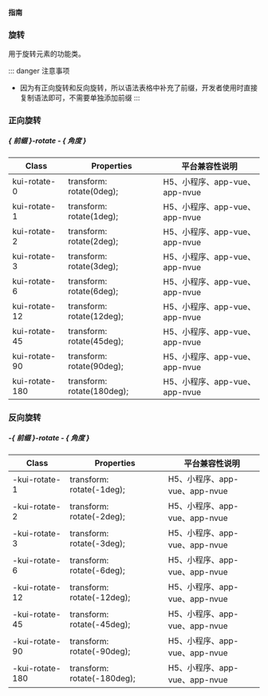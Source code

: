 #### <span class="text-lg text-gray-500 font-normal">指南</span>

<div class="w-screen"></div>

### 旋转
<a-typography-text>
    用于旋转元素的功能类。
</a-typography-text>

::: danger 注意事项
+ 因为有正向旋转和反向旋转，所以语法表格中补充了前缀，开发者使用时直接复制语法即可，不需要单独添加前缀
:::

### 正向旋转
##### { 前缀 }-rotate - { 角度 }

| Class | Properties | 平台兼容性说明
| --- | --- | ---
| <a-link status="success">kui-rotate-0</a-link> | <a-link>transform: rotate(0deg);</a-link> | H5、小程序、app-vue、app-nvue
| <a-link status="success">kui-rotate-1</a-link> | <a-link>transform: rotate(1deg);</a-link> | H5、小程序、app-vue、app-nvue
| <a-link status="success">kui-rotate-2</a-link> | <a-link>transform: rotate(2deg);</a-link> | H5、小程序、app-vue、app-nvue
| <a-link status="success">kui-rotate-3</a-link> | <a-link>transform: rotate(3deg);</a-link> | H5、小程序、app-vue、app-nvue
| <a-link status="success">kui-rotate-6</a-link> | <a-link>transform: rotate(6deg);</a-link> | H5、小程序、app-vue、app-nvue
| <a-link status="success">kui-rotate-12</a-link> | <a-link>transform: rotate(12deg);</a-link> | H5、小程序、app-vue、app-nvue
| <a-link status="success">kui-rotate-45</a-link> | <a-link>transform: rotate(45deg);</a-link> | H5、小程序、app-vue、app-nvue
| <a-link status="success">kui-rotate-90</a-link> | <a-link>transform: rotate(90deg);</a-link> | H5、小程序、app-vue、app-nvue
| <a-link status="success">kui-rotate-180</a-link> | <a-link>transform: rotate(180deg);</a-link> | H5、小程序、app-vue、app-nvue

### 反向旋转
##### -{ 前缀 }-rotate - { 角度 }

| Class | Properties | 平台兼容性说明
| --- | --- | ---
| <a-link status="success">-kui-rotate-1</a-link> | <a-link>transform: rotate(-1deg);</a-link> | H5、小程序、app-vue、app-nvue
| <a-link status="success">-kui-rotate-2</a-link> | <a-link>transform: rotate(-2deg);</a-link> | H5、小程序、app-vue、app-nvue
| <a-link status="success">-kui-rotate-3</a-link> | <a-link>transform: rotate(-3deg);</a-link> | H5、小程序、app-vue、app-nvue
| <a-link status="success">-kui-rotate-6</a-link> | <a-link>transform: rotate(-6deg);</a-link> | H5、小程序、app-vue、app-nvue
| <a-link status="success">-kui-rotate-12</a-link> | <a-link>transform: rotate(-12deg);</a-link> | H5、小程序、app-vue、app-nvue
| <a-link status="success">-kui-rotate-45</a-link> | <a-link>transform: rotate(-45deg);</a-link> | H5、小程序、app-vue、app-nvue
| <a-link status="success">-kui-rotate-90</a-link> | <a-link>transform: rotate(-90deg);</a-link> | H5、小程序、app-vue、app-nvue
| <a-link status="success">-kui-rotate-180</a-link> | <a-link>transform: rotate(-180deg);</a-link> | H5、小程序、app-vue、app-nvue
